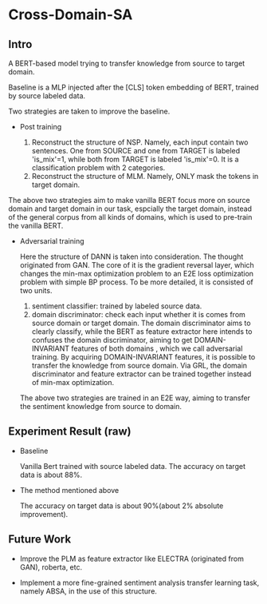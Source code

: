 # Cross-Domain-SA

## Intro

A BERT-based model trying to transfer knowledge from source to target domain.

Baseline is a MLP injected after the [CLS] token embedding of BERT, trained by source labeled data.

Two strategies are taken to improve the baseline.

- Post training

  1. Reconstruct the structure of NSP. Namely, each input contain two sentences. One from SOURCE and one from TARGET is labeled 'is_mix'=1, while both from TARGET is labeled 'is_mix'=0. It is a classification problem with 2 categories.
  2. Reconstruct the structure of MLM. Namely, ONLY mask the tokens in target domain.

The above two strategies aim to make vanilla BERT focus more on source domain and target domain in our task, espcially the target domain, instead of the general corpus from all kinds of domains, which is used to pre-train the vanilla BERT.
  
- Adversarial training

  Here the structure of DANN is taken into consideration. The thought originated from GAN. The core of it is the gradient reversal layer, which changes the min-max optimization problem to an E2E loss optimization problem with simple BP process. To be more detailed, it is consisted of two units.
   
   1. sentiment classifier: trained by labeled source data.
   2. domain discriminator: check each input whether it is comes from source domain or target domain. The domain discriminator aims to clearly classify, while the BERT as feature extractor here intends to confuses the domain discriminator, aiming to get DOMAIN-INVARIANT features of both domains , which we call adversarial training. By acquiring DOMAIN-INVARIANT features, it is possible to transfer the knowledge from source domain. Via GRL, the domain discriminator and feature extractor can be trained together instead of min-max optimization. 
  
  The above two strategies are trained in an E2E way, aiming to transfer the sentiment knowledge from source to domain.

## Experiment Result (raw)
- Baseline

  Vanilla Bert trained with source labeled data. The accuracy on target data is about 88%. 
  
- The method mentioned above

  The accuracy on target data is about 90%(about 2% absolute improvement).

## Future Work
- Improve the PLM as feature extractor like ELECTRA (originated from GAN), roberta, etc.

- Implement a more fine-grained sentiment analysis transfer learning task, namely ABSA, in the use of this structure.
